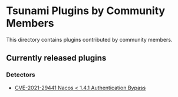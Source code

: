 # Tsunami Plugins by Community Members

This directory contains plugins contributed by community members.

## Currently released plugins

### Detectors

 - [CVE-2021-29441 Nacos < 1.4.1 Authentication Bypass](https://github.com/google/tsunami-security-scanner-plugins/tree/master/community/detectors/cves/CVE-2021-29441)
